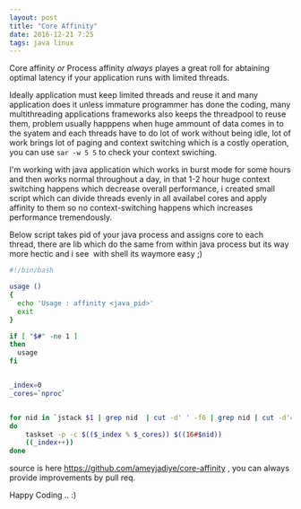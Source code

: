 ```yaml
---
layout: post
title: "Core Affinity"
date: 2016-12-21 7:25
tags: java linux
---
```



Core affinity _or_ Process affinity *always* playes a great roll for abtaining optimal latency if your application runs with limited threads.

Ideally application must keep limited threads and reuse it and many application does it unless immature programmer has done the coding, many multithreading applications frameworks also keeps the threadpool to reuse them, problem usually happpens when huge ammount of data comes in to the syatem and each threads have to do lot of work without being idle, lot of work brings lot of paging and context switching which is a costly operation, you can use ``` sar -w 5 5 ``` to check your context swiching.

I'm working with java application which works in burst mode for some hours and  then works normal throughout a day, in that 1-2 hour  huge context switching happens which decrease  overall performance, i created small script which can divide threads evenly in all availabel cores and apply affinity to them so no context-switching happens which increases performance tremendously.

Below script takes pid of your java process and assigns core to each thread, there are lib which do the same from within java process but its way more hectic and i see  with shell its  waymore easy ;)

```bash
#!/bin/bash

usage ()
{
  echo 'Usage : affinity <java_pid>'
  exit
}

if [ "$#" -ne 1 ]
then
  usage
fi


_index=0
_cores=`nproc`


for nid in `jstack $1 | grep nid  | cut -d' ' -f6 | grep nid | cut -d'=' -f2 | cut -d'x' -f2`
do 
	taskset -p -c $(($_index % $_cores)) $((16#$nid)) 
	((_index++))
done

```

source is here https://github.com/ameyjadiye/core-affinity , you can always provide improvements by pull req.

Happy Coding .. :)
